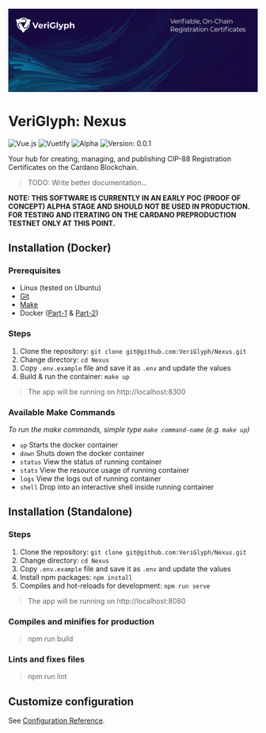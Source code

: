 ![VeriGlyph: Verifiable, On-Chain Registration Certificates](https://github.com/VeriGlyph/media/blob/8ace91d004c913c5b13b4e5aaa45aab125653524/header.png)

# VeriGlyph: Nexus

![Vue.js](https://img.shields.io/badge/vuejs-%2335495e.svg?style=for-the-badge&logo=vuedotjs&logoColor=%234FC08D)
![Vuetify](https://img.shields.io/badge/Vuetify-1867C0?style=for-the-badge&logo=vuetify&logoColor=AEDDFF)
![Alpha](https://placehold.co/100x28/6404fb/ffffff?text=ALPHA&font=roboto)
![Version: 0.0.1](https://placehold.co/100x28/170a40/ffffff?text=0.0.1&font=roboto)

Your hub for creating, managing, and publishing CIP-88 Registration Certificates on the Cardano Blockchain.

> TODO: Write better documentation...

**NOTE: THIS SOFTWARE IS CURRENTLY IN AN EARLY POC (PROOF OF CONCEPT) ALPHA STAGE AND SHOULD NOT BE USED IN PRODUCTION.
FOR TESTING AND ITERATING ON THE CARDANO PREPRODUCTION TESTNET ONLY AT THIS POINT.**

## Installation (Docker)

### Prerequisites

- Linux (tested on Ubuntu)
- [Git](https://git-scm.com/book/en/v2/Getting-Started-Installing-Git)
- [Make](https://askubuntu.com/questions/161104/how-do-i-install-make)
- Docker ([Part-1](https://docs.docker.com/engine/install/ubuntu/) & [Part-2](https://docs.docker.com/engine/install/linux-postinstall/))

### Steps

1. Clone the repository: `git clone git@github.com:VeriGlyph/Nexus.git`
2. Change directory: `cd Nexus`
3. Copy `.env.example` file and save it as `.env` and update the values
4. Build & run the container: `make up`

> The app will be running on http://localhost:8300

### Available Make Commands

_To run the make commands, simple type `make command-name` (e.g. `make up`)_

* `up` Starts the docker container
* `down` Shuts down the docker container
* `status` View the status of running container
* `stats` View the resource usage of running container
* `logs` View the logs out of running container
* `shell` Drop into an interactive shell inside running container

## Installation (Standalone)

### Steps

1. Clone the repository: `git clone git@github.com:VeriGlyph/Nexus.git`
2. Change directory: `cd Nexus`
3. Copy `.env.example` file and save it as `.env` and update the values
4. Install npm packages: `npm install`
5. Compiles and hot-reloads for development: `npm run serve`

> The app will be running on http://localhost:8080

### Compiles and minifies for production
> npm run build

### Lints and fixes files
> npm run lint

## Customize configuration
See [Configuration Reference](https://cli.vuejs.org/config/).
